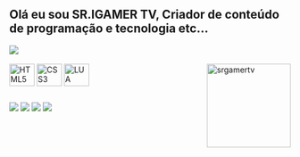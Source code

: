 ## Olá eu sou SR.IGAMER TV, Criador de conteúdo de programação e tecnologia etc...
 
<picture>
<source 
  srcset="https://github-readme-stats.vercel.app/api?username=srigamertv&show_icons=true&theme=dark"
  media="(prefers-color-scheme: dark)"
/>
<source
  srcset="https://github-readme-stats.vercel.app/api?username=srigamertv&show_icons=true"
  media="(prefers-color-scheme: light), (prefers-color-scheme: no-preference)"
/>
<img src="https://github-readme-stats.vercel.app/api?username=srigamertv&show_icons=true" />
</picture>

<div style="display: inline_block"><br>
  <img align="center" alt="HTML5" height="40" width="45" src="https://devicon-website.vercel.app/api/html5/plain-wordmark.svg"></img>
  <img align="center" alt="CSS3" height="40" width="45" src="https://devicon-website.vercel.app/api/css3/plain-wordmark.svg"></img>
  <img align="center" alt="LUA" height="40" width="45" src="https://devicon-website.vercel.app/api/lua/plain-wordmark.svg"></img>
  <img align="right"alt="srgamertv"height="150"style="borderradius:50px;"src="https://cdn.discordapp.com/attachments/1031379030374617089/1137025800022016040/NOVA_LOGO_DO_CANAL_PNG.png?ex=66d5c84b&is=66d476cb&hm=8f21e22a3a9bf489582cbb4b305e63fb0fd640708c77acf7eaf114a419585717&">
</div>
  
  ##
 
<div> 
  <a href="https://www.youtube.com/@SRIGAMERTV" target="_blank"><img src="https://img.shields.io/badge/YouTube-FF0000?style=for-the-badge&logo=youtube&logoColor=white" target="_blank"></a>
  <a href="https://www.instagram.com/sr.igamer_tv" target="_blank"><img src="https://img.shields.io/badge/-Instagram-%23E4405F?style=for-the-badge&logo=instagram&logoColor=white" target="_blank"></a>
   <a href="https://discord.gg/kh2KTGvaVX" target="_blank"><img src="https://img.shields.io/badge/Discord-7289DA?style=for-the-badge&logo=discord&logoColor=white" target="_blank"></a> 
    <a href = "mailto:kelvinsom22kb@gmail.com"><img src="https://img.shields.io/badge/-Gmail-%23333?style=for-the-badge&logo=gmail&logoColor=white" target="_blank"></a>
 </div>
